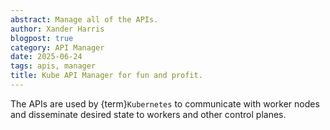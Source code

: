 ```yaml
---
abstract: Manage all of the APIs.
author: Xander Harris
blogpost: true
category: API Manager
date: 2025-06-24
tags: apis, manager
title: Kube API Manager for fun and profit.
---
```


The APIs are used by {term}`Kubernetes` to communicate with worker nodes
and disseminate desired state to workers and other control
planes.
